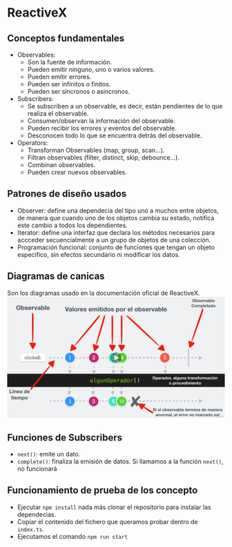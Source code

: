 # ReactiveX

## Conceptos fundamentales

- Observables:
  - Son la fuente de información.
  - Pueden emitir ninguno, uno o varios valores.
  - Pueden emitir errores.
  - Pueden ser infinitos o finitos.
  - Pueden ser síncronos o asíncronos.
- Subscribers:
  - Se subscriben a un observable, es decir, están pendientes de lo que realiza el observable.
  - Consumen/observan la información del observable.
  - Pueden recibir los errores y eventos del observable.
  - Desconocen todo lo que se encuentra detrás del observable.
- Operators:
  - Transforman Observables (map, group, scan...).
  - Filtran observables (filter, distinct, skip, debounce...).
  - Combinan observables.
  - Pueden crear nuevos observables.

## Patrones de diseño usados

- Observer: define una dependecia del tipo uno a muchos entre objetos, de manera que cuando uno de los objetos cambia su estado, notifica este cambio a todos los dependientes.
- Iterator: define una interfaz que declara los métodos necesarios para accceder secuencialmente a un grupo de objetos de una colección.
- Programación funcional: conjunto de funciones que tengan un objeto especifico, sin efectos secundario ni modificar los datos.

## Diagramas de canicas

Son los diagramas usado en la documentación oficial de ReactiveX.
![Esquema de diagrama de canicas](assets/img/Esquema-diagrama-canicas.png)

## Funciones de Subscribers

- `next()`: emite un dato.
- `complete()`: finaliza la emisión de datos. Si llamamos a la función `next()`, no funcionará

## Funcionamiento de prueba de los concepto

- Ejecutar `npm install` nada más clonar el repositorio para instalar las dependecias.
- Copiar el contenido del fichero que queramos probar dentro de `index.ts`.
- Ejecutamos el comando `npm run start`

